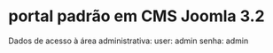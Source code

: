 portal padrão em CMS Joomla 3.2
================

Dados de acesso à área administrativa:
user: admin
senha: admin
